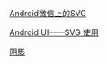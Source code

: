 [Android微信上的SVG](https://mp.weixin.qq.com/s?__biz=MzAwNDY1ODY2OQ==&mid=207863967&idx=1&sn=3d7b07d528f38e9f812e8df7df1e3322&scene=4#wechat_redirect)

[Android UI——SVG 使用](https://www.jianshu.com/p/5524f58d2f29)



[阴影](https://github.com/Liberuman/ShadowDrawable)

